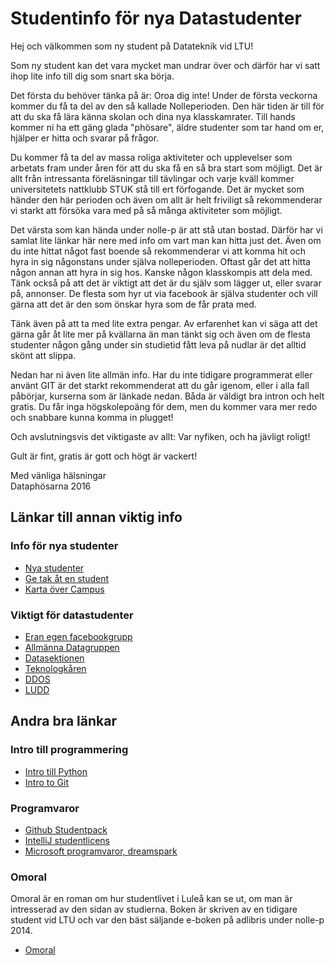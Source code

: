 # Studentinfo för nya Datastudenter #

  Hej och välkommen som ny student på Datateknik vid LTU!

  Som ny student kan det vara mycket man undrar över och därför har vi satt
  ihop lite info till dig som snart ska börja.

  Det första du behöver tänka på är: Oroa dig inte! Under de första veckorna
  kommer du få ta del av den så kallade Nolleperioden. Den här tiden är till
  för att du ska få lära känna skolan och dina nya klasskamrater. Till hands
  kommer ni ha ett gäng glada "phösare", äldre studenter som tar hand om er,
  hjälper er hitta och svarar på frågor.

  Du kommer få ta del av massa roliga aktiviteter och upplevelser som arbetats
  fram under åren för att du ska få en så bra start som möjligt. Det är allt
  från intressanta föreläsningar till tävlingar och varje kväll kommer
  universitetets nattklubb STUK stå till ert förfogande. Det är mycket som
  händer den här perioden och även om allt är helt friviligt så rekommenderar
  vi starkt att försöka vara med på så många aktiviteter som möjligt.

  Det värsta som kan hända under nolle-p är att stå utan bostad. Därför har vi
  samlat lite länkar här nere med info om vart man kan hitta just det. Även om
  du inte hittat något fast boende så rekommenderar vi att komma hit och hyra
  in sig någonstans under själva nolleperioden. Oftast går det att hitta någon
  annan att hyra in sig hos. Kanske någon klasskompis att dela med. Tänk också
  på att det är viktigt att det är du själv som lägger ut,
  eller svarar på, annonser. De flesta som hyr ut via facebook är själva studenter
  och vill gärna att det är den som önskar hyra som de får prata med.

  Tänk även på att ta med lite extra pengar. Av erfarenhet kan vi säga att det
  gärna går åt lite mer på kvällarna än man tänkt sig och även om de flesta
  studenter någon gång under sin studietid fått leva på nudlar är det alltid
  skönt att slippa.

  Nedan har ni även lite allmän info. Har du inte tidigare programmerat eller
  använt GIT är det starkt rekommenderat att du går igenom, eller i alla fall
  påbörjar, kurserna som är länkade nedan. Båda är väldigt bra intron och helt
  gratis. Du får inga högskolepoäng för dem, men du kommer vara mer redo och
  snabbare kunna komma in plugget!

  Och avslutningsvis det viktigaste av allt: Var nyfiken, och ha jävligt roligt!

  Gult är fint, gratis är gott och högt är vackert!


  Med vänliga hälsningar  
  Dataphösarna 2016

## Länkar till annan viktig info

### Info för nya studenter

  * [Nya studenter](https://www.facebook.com/groups/249379248513482/)
  * [Ge tak åt en student](https://www.facebook.com/groups/185241421543279/)
  * [Karta över Campus](http://www.ltu.se/maps/campusmap/)

### Viktigt för datastudenter

  * [Eran egen facebookgrupp](https://www.facebook.com/groups/datateknik16/)
  * [Allmänna Datagruppen](https://www.facebook.com/groups/340801326035607/)
  * [Datasektionen](http://www.datasektionen.com/)
  * [Teknologkåren](http://teknologkaren.se/)
  * [DDOS](https://www.facebook.com/LTUDDOS/)
  * [LUDD](http://www.ludd.ltu.se/w2/index.php/Main_Page)

## Andra bra länkar

### Intro till programmering

  * [Intro till Python](https://www.codecademy.com/learn/python)
  * [Intro to Git](https://www.udacity.com/course/how-to-use-git-and-github--ud775)

### Programvaror

  * [Github Studentpack](https://education.github.com/pack)
  * [IntelliJ studentlicens](http://www.jetbrains.com/student/)
  * [Microsoft programvaror, dreamspark](https://goo.gl/FjDuij)

### Omoral

  Omoral är en roman om hur studentlivet i Luleå kan se ut, om man är intresserad av
  den sidan av studierna.
  Boken är skriven av en tidigare student vid LTU och var den bäst säljande e-boken
  på adlibris under nolle-p 2014.

  * [Omoral](http://www.omoral.com/)

